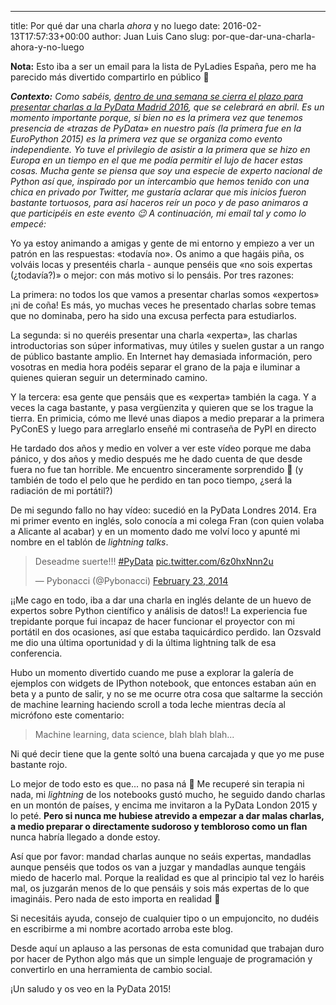 ---
title: Por qué dar una charla *ahora* y no luego
date: 2016-02-13T17:57:33+00:00
author: Juan Luis Cano
slug: por-que-dar-una-charla-ahora-y-no-luego

**Nota:** Esto iba a ser un email para la lista de PyLadies España, pero me ha parecido más divertido compartirlo en público 🙂

_**Contexto:** Como sabéis, [dentro de una semana se cierra el plazo para presentar charlas a la PyData Madrid 2016](http://pydata.org/madrid2016/cfp/), que se celebrará en abril. Es un momento importante porque, si bien no es la primera vez que tenemos presencia de «trazas de PyData» en nuestro país (la primera fue en la EuroPython 2015) es la primera vez que se organiza como evento independiente. Yo tuve el privilegio de asistir a la primera que se hizo en Europa en un tiempo en el que me podía permitir el lujo de hacer estas cosas. Mucha gente se piensa que soy una especie de experto nacional de Python así que, inspirado por un intercambio que hemos tenido con una chica en privado por Twitter, me gustaría aclarar que mis inicios fueron bastante tortuosos, para así haceros reír un poco y de paso animaros a que participéis en este evento 😉 A continuación, mi email tal y como lo empecé:_

Yo ya estoy animando a amigas y gente de mi entorno y empiezo a ver un patrón en las respuestas: «todavía no». Os animo a que hagáis piña, os volváis locas y presentéis charla - aunque penséis que «no sois expertas (¿todavía?)» o mejor: con más motivo si lo pensáis. Por tres razones:

La primera: no todos los que vamos a presentar charlas somos «expertos» ¡ni de coña! Es más, yo muchas veces he presentado charlas sobre temas que no dominaba, pero ha sido una excusa perfecta para estudiarlos.

La segunda: si no queréis presentar una charla «experta», las charlas introductorias son súper informativas, muy útiles y suelen gustar a un rango de público bastante amplio. En Internet hay demasiada información, pero vosotras en media hora podéis separar el grano de la paja e iluminar a quienes quieran seguir un determinado camino.

Y la tercera: esa gente que pensáis que es «experta» también la caga. Y a veces la caga bastante, y pasa vergüenzita y quieren que se los trague la tierra. En primicia, cómo me llevé unas diapos a medio preparar a la primera PyConES y luego para arreglarlo enseñé mi contraseña de PyPI en directo



He tardado dos años y medio en volver a ver este vídeo porque me daba pánico, y dos años y medio después me he dado cuenta de que desde fuera no fue tan horrible. Me encuentro sinceramente sorprendido 🙂 (y también de todo el pelo que he perdido en tan poco tiempo, ¿será la radiación de mi portátil?)

De mi segundo fallo no hay vídeo: sucedió en la PyData Londres 2014. Era mi primer evento en inglés, solo conocía a mi colega Fran (con quien volaba a Alicante al acabar) y en un momento dado me volví loco y apunté mi nombre en el tablón de _lightning talks_.

<blockquote class="twitter-tweet" data-width="550">
  <p lang="es" dir="ltr">
    Deseadme suerte!!! <a href="https://twitter.com/hashtag/PyData?src=hash">#PyData</a> <a href="http://t.co/6z0hxNnn2u">pic.twitter.com/6z0hxNnn2u</a>
  </p>
  
  <p>
    &mdash; Pybonacci (@Pybonacci) <a href="https://twitter.com/Pybonacci/status/437542970175541248">February 23, 2014</a>
  </p>
</blockquote>



¡¡Me cago en todo, iba a dar una charla en inglés delante de un huevo de expertos sobre Python científico y análisis de datos!! La experiencia fue trepidante porque fui incapaz de hacer funcionar el proyector con mi portátil en dos ocasiones, así que estaba taquicárdico perdido. Ian Ozsvald me dio una última oportunidad y di la última lightning talk de esa conferencia.

Hubo un momento divertido cuando me puse a explorar la galería de ejemplos con widgets de IPython notebook, que entonces estaban aún en beta y a punto de salir, y no se me ocurre otra cosa que saltarme la sección de machine learning haciendo scroll a toda leche mientras decía al micrófono este comentario:

> Machine learning, data science, blah blah blah...

Ni qué decir tiene que la gente soltó una buena carcajada y que yo me puse bastante rojo.

Lo mejor de todo esto es que... no pasa ná 🙂 Me recuperé sin terapia ni nada, mi _lightning_ de los notebooks gustó mucho, he seguido dando charlas en un montón de países, y encima me invitaron a la PyData London 2015 y lo peté. **Pero si nunca me hubiese atrevido a empezar a dar malas charlas, a medio preparar o directamente sudoroso y tembloroso como un flan** nunca habría llegado a donde estoy.

Así que por favor: mandad charlas aunque no seáis expertas, mandadlas aunque penséis que todos os van a juzgar y mandadlas aunque tengáis miedo de hacerlo mal. Porque la realidad es que al principio tal vez lo haréis mal, os juzgarán menos de lo que pensáis y sois más expertas de lo que imagináis. Pero nada de esto importa en realidad 🙂

Si necesitáis ayuda, consejo de cualquier tipo o un empujoncito, no dudéis en escribirme a mi nombre acortado arroba este blog.

Desde aquí un aplauso a las personas de esta comunidad que trabajan duro por hacer de Python algo más que un simple lenguaje de programación y convertirlo en una herramienta de cambio social.



¡Un saludo y os veo en la PyData 2015!